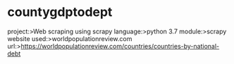 # countygdptodept
project:>Web scraping using scrapy
language:>python 3.7
module:>scrapy
website used:>worldpopulationreview.com
url:>https://worldpopulationreview.com/countries/countries-by-national-debt
